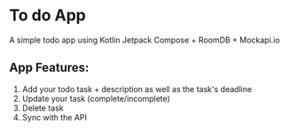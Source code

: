 # To do App
A simple todo app using Kotlin Jetpack Compose + RoomDB + Mockapi.io

## App Features:
1. Add your todo task + description as well as the task's deadline
2. Update your task (complete/incomplete)
3. Delete task
4. Sync with the API
